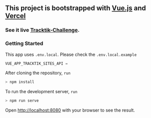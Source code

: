 ## This project is bootstrapped with [Vue.js](https://vuejs.org/) and [Vercel](https://vercel.com/)

### See it live [Tracktik-Challenge](https://tracktik-challenge-fe.vercel.app/).

### Getting Started

This app uses `.env.local`. Please check the `.env.local.example`

```javascript
VUE_APP_TRACKTIK_SITES_API =
```

After cloning the repository, `run`

```javascript
> npm install
```

To run the development server, `run`

```javascript
> npm run serve
```

Open [http://localhost:8080](http://localhost:8080) with your browser to see the result.
